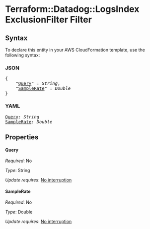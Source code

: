 # Terraform::Datadog::LogsIndex ExclusionFilter Filter

## Syntax

To declare this entity in your AWS CloudFormation template, use the following syntax:

### JSON

<pre>
{
    "<a href="#query" title="Query">Query</a>" : <i>String</i>,
    "<a href="#samplerate" title="SampleRate">SampleRate</a>" : <i>Double</i>
}
</pre>

### YAML

<pre>
<a href="#query" title="Query">Query</a>: <i>String</i>
<a href="#samplerate" title="SampleRate">SampleRate</a>: <i>Double</i>
</pre>

## Properties

#### Query

_Required_: No

_Type_: String

_Update requires_: [No interruption](https://docs.aws.amazon.com/AWSCloudFormation/latest/UserGuide/using-cfn-updating-stacks-update-behaviors.html#update-no-interrupt)

#### SampleRate

_Required_: No

_Type_: Double

_Update requires_: [No interruption](https://docs.aws.amazon.com/AWSCloudFormation/latest/UserGuide/using-cfn-updating-stacks-update-behaviors.html#update-no-interrupt)

